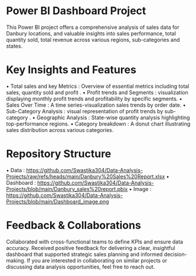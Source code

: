 # Power BI Dashboard Project
This Power BI  project offers a comprehensive  analysis of sales data for Danbury locations, and valuable insights into sales performance, total quantity sold, 
total revenue across various regions, sub-categories and states.

# Key Insights and Features
•	Total sales and key Metrics : Overview of essential metrics including total sales, quantity sold and profit .
•	Profit trends and Segments : visualization displaying monthly profit trends and profitability by specific segments.
•	Sales Over Time : A time series-visualization sales trends by order date.
•	Sub-Category Analysis : visual representation of profit trends by sub- category .
•	Geographic Analysis : State-wise quantity analysis highlighting top-performance regions.
•	Category breakdown : A donut chart illustrating sales distribution across various categories.

# Repository Structure
•	Data : https://github.com/Swastika304/Data-Analysis-Projects/raw/refs/heads/main/Danbury%20Sales%20Report.xlsx
•	Dashboard : https://github.com/Swastika304/Data-Analysis-Projects/blob/main/Danbury_sales%20report.pbix
•	Image : https://github.com/Swastika304/Data-Analysis-Projects/blob/main/Dashboard_image.png


# Feedback & Collaborations 
Collaborated with cross-functional teams to define KPIs and ensure data accuracy. Received positive feedback for delivering a clear, insightful dashboard
that supported strategic sales planning and informed decision-making. If you are interested in collaborating on similar projects or discussing data analysis opportunities, 
feel free to reach out.

